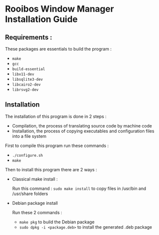 # Rooibos Window Manager Installation Guide

## Requirements :

These packages are essentials to build the program :
- `make`
- `gcc`
- `build-essential`
- `libx11-dev`
- `libsqlite3-dev`
- `libcairo2-dev`
- `librsvg2-dev`

## Installation

The installation of this program is done in 2 steps :
- Compilation, the process of translating source code by machine code
- Installation, the process of copying executables and configuration files into a file system

First to compile this program run these commands :

- `./configure.sh`
- `make`

Then to install this program there are 2 ways :

- Classical make install :

	Run this command : `sudo make install` to copy files in /usr/bin and /usr/share folders

- Debian package install
	
	Run these 2 commands :
	- `make pkg` to build the Debian package
	- `sudo dpkg -i <package.deb>` to install the generated .deb package
